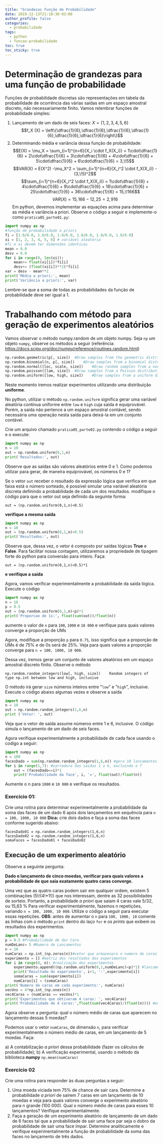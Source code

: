 ```yaml
---
title: "Grandezas Função de Probabilidade"
date: 2019-12-13T21:10:30-03:00
author_profile: false
categories:
  - probabilidade
tags:
  - python
  - funcao-probabilidade
toc: true
toc_sticky: true
---
```


<script>
  MathJax = {
    tex: {inlineMath: [['$', '$'], ['\\(', '\\)']]}
  };
  </script>
  <script id="MathJax-script" async src="https://cdn.jsdelivr.net/npm/mathjax@3/es5/tex-chtml.js"></script>
  
   <script src="https://cdn.jsdelivr.net/npm/mermaid@8.4.0/dist/mermaid.min.js"></script>
 <script>mermaid.initialize({startOnLoad:true});</script>

# Determinação de grandezas para uma função de probabilidade
Funções de probabilidade discretas são representações em tabela da probabilidade de ocorrência das várias saídas em um espaço amostral discreto, não necessariamente finito. Vamos relembrar funções de probabilidade simples:
1. Lançamento de um dado de seis faces: $X = \{1, 2, 3, 4, 5,6\}$ $$f_X (X) = \left\{\dfrac{1}{6},\dfrac{1}{6},\dfrac{1}{6},\dfrac{1}{6},\dfrac{1}{6},\dfrac{1}{6}\right\}$$
2. Determinando média e variância dessa função de probabilidade: $$E(X) = \mu_X =  \sum_{i=1}^{n=6}{X_i \cdot f_X(X_i)} = 1\cdot\dfrac{1}{6} + 2\cdot\dfrac{1}{6} + 3\cdot\dfrac{1}{6} + 4\cdot\dfrac{1}{6} + 5\cdot\dfrac{1}{6} + 6\cdot\dfrac{1}{6}  = 3,\!5$$
$$VAR(X) = E(X^2) -\mu_X^2 = \sum_{i=1}^{n=6}{X_i^2 \cdot f_X(X_i)} - (3,\!5)^2$$
$$\sum_{i=1}^{n=6}{X_i^2 \cdot f_X(X_i)} = 1\cdot\dfrac{1}{6} + 4\cdot\dfrac{1}{6} + 9\cdot\dfrac{1}{6} + 16\cdot\dfrac{1}{6} + 25\cdot\dfrac{1}{6} + 36\cdot\dfrac{1}{6}  = 15,\!166$$
$$VAR(X) = 15,\!166 - 12,\!25 = 2,\!916$$
Em python, devemos implementar as equações acima para determinar as média e variância a priori. Observe o código a seguir e implemente-o como `pratica05_parte01.py`:

````python
import numpy as np
#função de probabilidade a priori
fi = [1.0/6.0, 1.0/6.0, 1.0/6.0, 1.0/6.0, 1.0/6.0, 1.0/6.0] 
xi = [1, 2, 3, 4, 5, 6] # variável aleatória
#fi e xi devem ter dimensões identicas
mean = 0.0
desv = 0.0
for i in range(0, len(xi)):
	mean+= float(xi[i])*fi[i]
	desv+= (float(xi[i])**2)*fi[i]
var = desv - mean**2
print('Média a priori:', mean)
print('Variância a priori:', var)
````
Lembre-se que a soma de todas as probabilidades da função de probabilidade deve ser igual a 1. 
 # Trabalhando com método para geração de experimentos aleatórios

Vamos observar o método numpy.random de um objeto numpy. Seja `np` um objeto `numpy`, observe os métodos a seguir (referência: https://docs.scipy.org/doc/numpy/reference/routines.random.html)
````python
np.random.geometric(p[, size])	#Draw samples from the geometric distribution.
np.random.binomial(n, p[, size])	#Draw samples from a binomial distribution.
np.random.normal([loc, scale, size])	#Draw random samples from a normal (Gaussian) distribution.
np.random.poisson([lam, size])	#Draw samples from a Poisson distribution.
np.random.uniform([low, high, size])	#Draw samples from a uniform distribution.
````


Neste momento iremos realizar experimentos utilizando uma distribuição **uniforme**.

No python, utilizar o método `np.random.uniform` significa gerar uma variável aleatória contínua uniforme entre `low` e `high` cuja saída é equiprovável. Porém, a saída não pertence a um espaço amostral contável, sendo necessária uma operação nesta saída para deixá-la em um conjunto contável.

Crie um arquivo chamado `pratica05_parte02.py` contendo o código a    seguir e o execute:           

````python
import numpy as np
n = 10
out = np.random.uniform(0,1,n)
print('Resultados:', out)
````

Observe que as saídas são valores aleatórios entre 0 e 1. Como podemos utilizar para gerar, de maneira equiprovável, os números 0 e 1?

Se o vetor `out` receber o resultado da expressão lógica que verifica em que faixa está o número sorteado, é possível simular uma variável aleatória discreta definindo a probabilidade de cada um dos resultados.
modifique o código para que o vetor out seja definido da seguinte forma:

    out = (np.random.uniform(0,1,n)<0.5)

**verifique a mesma saída**
````python
import numpy as np
n = 10
out = (np.random.uniform(0,1,n)<0.5)
print('Resultados:', out)
````

Observe que, dessa vez, o vetor é composto por saídas lógicas **True** e **False**. Para facilitar nossa contagem, utilizaremos a propriedade de tipagem forte do python para conversão para inteiro.
Faça:

    out = (np.random.uniform(0,1,n)<0.5)*1

**e verifique a saída**

Agora, vamos verificar experimentalmente a probabilidade da saída lógica. Execute o código
````python
import numpy as np
n = 10
p = 0.5
out = (np.random.uniform(0,1,n)<p)*1
print('Proporcao de 1s:', float(sum(out))/float(n))
````

aumente o valor de `n` para `100`, `1000` e `10 000` e verifique para quais valores converge a proporção de UMs

Agora, modifique a proporção `p` para `0.75`, isso significa que a proporção de UMs é de 75% e de 0s será de 25%. Veja para quais valores a proporção converge para `n = 100, 1000, 10 000`.

Dessa vez, iremos gerar um conjunto de valores aleatórios em um espaço amostral discreto finito. 
Observe o método 

    np.random.random_integers(low[, high, size])	Random integers of type np.int between low and high, inclusive

O método irá gerar `size` números inteiros entre "`low`" e "`high`", inclusive.
Execute o código abaixo algumas vezes e observe a saída
````python
import numpy as np
n = 10
out = np.random.random_integers(1,6,n)
print ('Vetor: ', out)
````

Veja que o vetor de saída assume números entre 1 e 6, inclusive. O código simula o lançamento de um dado de seis faces.

Agora verifique experimentalmente a probabilidade de cada face usando o codigo a seguir:
````python
import numpy as np
n = 100
facesDado = sum(np.random.random_integers(1,6,n)) #gera 10 lancamentos
for i in range(1,7): #varredura das saidas 1 a 6, excluindo o 7
	out = (facesDado==i)*1
	print('Probabilidade da face', i, '=', float(out)/float(n))
````

Aumente o n para `1000` e `10 000` e verifique os resultados.
### Exercício 01: 
Crie uma rotina para determinar experimentalmente a probabilidade da soma das faces de um dado 6 após dois lançamentos em sequência para `n = 100, 1000, 10 000`
**Dica:** crie dois dados e faça a soma das faces conforme sugerido abaixo:

    facesDado01 = np.random.random_integers(1,6,n)
    facesDado02 = np.random.random_integers(1,6,n)
    somaFaces = facesDado01 + facesDado02

## Execução de um experimento aleatório

Observe a seguinte pergunta:

**Dado o lançamento de cinco moedas, verificar para quais valores a probabilidade de que saia exatamente quatro caras converge.**

Uma vez que as quatro caras podem sair em qualquer ordem, existem 5 combinações (5!/(4!*1!)) que nos interessam, dentre as 32 possibilidades de sorteio. Portanto, a probabilidade *a priori* que saiam 4 caras vale 5/32, ou 15,63 %
Para verificar experimentalmente, fazemos n repetições, variando `n = 100, 1000, 10 000`. Utilize o código a seguir para executar essas repetições. **OBS**: antes de aumentar o `n` para `100, 1000, 10` comente as linhas com o método `print` dentro do laço `for` e os *prints* que exibem os resultados dos experimentos.
````python
import numpy as np
p = 0.5 #Probabilidade de dar Cara
numDeLanc= 5 #Numero de Lancamentos
n = 10
numCaras = np.int_(np.zeros(n))#vetor que armazenara o numero de caras em cada rodada
experimento = [] #matriz dos resultados dos experimentos
for i in range(0, n): #realização dos experimentos
	experimento.append((np.random.uniform(0,1,numDeLanc)<p)*1) #lancamento de 5 moedas
	print('Resultado do experimento', i+1, ':',experimento[i])
	somaCaras = sum(experimento[i])
	numCaras[i] = (somaCaras)
print('Numero de caras em cada experimento:', numCaras)
vecUns = 4*np.int_(np.ones(n))
vec4Caras = (numCaras == vecUns)*1
print('Experimentos que obtiveram 4 caras: ', vec4Caras)
print('Probabilidade de 4 caras:',float(sum(vec4Caras)/(float(n)))) #exibicao da probabilidade do experimento
````
Agora observe a pergunta: qual o número médio de caras que aparecem no lançamento dessas 5 moedas? 

Podemos usar o vetor `numCaras`, de dimensão `n`, para verificar experimentalmente o número médio de caras, em um lançamento de 5 moedas. Faça:

a) A contabilização *a priori* dessa probabilidade (fazer os cálculos de probabilidade);
b) A verificação experimental, usando o método da biblioteca **numpy** `np.mean(numCaras)`

### Exercício 02
Crie uma rotina para responder às duas perguntas a seguir:

 1. Uma moeda viciada tem 75% de chance de sair cara. Determine a probabilidade *a priori* de saírem 7 caras em um lançamento de 10 moedas e veja para quais valores converge o experimento aleatório para n grande (100 000). Qual o número médio de caras para esses 10 lançamentos? Verifique experimentalmente.
 2. Faça a geração de um experimento aleatório de lançamento de um dado de 6 faces tal que a probabilidade de sair uma face par seja o dobro da probabilidade de sair uma face ímpar. Determine analiticamente e verifique experimentalmente a função de probabilidade da soma das faces no lançamento de três dados.






